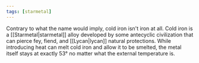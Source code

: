 ```yaml
---
tags: [starmetal]
---
```


Contrary to what the name would imply, cold iron isn't iron at all. Cold iron is a [[Starmetal|starmetal]] alloy developed by some antecyclic civilization that can pierce fey, fiend, and [[Lycan|lycan]] natural protections. While introducing heat can melt cold iron and allow it to be smelted, the metal itself stays at exactly 53° no matter what the external temperature is.
